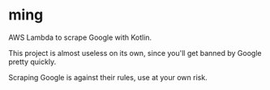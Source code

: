 # ming
AWS Lambda to scrape Google with Kotlin.

This project is almost useless on its own, since you'll get banned by Google pretty quickly.

Scraping Google is against their rules, use at your own risk.